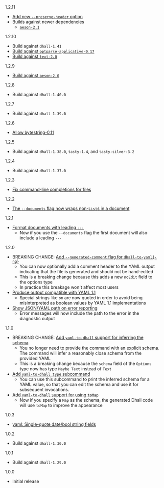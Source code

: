 1.2.11

* [Add new `--preserve-header` option](https://github.com/dhall-lang/dhall-haskell/pull/2410)
* Builds against newer dependencies
  * [`aeson-2.1`](https://github.com/dhall-lang/dhall-haskell/pull/2424)

1.2.10

* Build against `dhall-1.41`
* [Build against `optparse-applicative-0.17`](https://github.com/dhall-lang/dhall-haskell/pull/2376)
* [Build against `text-2.0`](https://github.com/dhall-lang/dhall-haskell/pull/2356)

1.2.9

* [Build against `aeson-2.0`](https://github.com/dhall-lang/dhall-haskell/pull/2315)

1.2.8

* Build against `dhall-1.40.0`

1.2.7

* Build against `dhall-1.39.0`

1.2.6

* [Allow bytestring-0.11](https://github.com/dhall-lang/dhall-haskell/pull/2144)

1.2.5

* Build against `dhall-1.38.0`, `tasty-1.4`, and `tasty-silver-3.2`

1.2.4

* Build against `dhall-1.37.0`

1.2.3

* [Fix command-line completions for files](https://github.com/dhall-lang/dhall-haskell/pull/2034)

1.2.2

* [The `--documents` flag now wraps non-`List`s in a document](https://github.com/dhall-lang/dhall-haskell/pull/1977)

1.2.1

* [Format documents with leading `---`](https://github.com/dhall-lang/dhall-haskell/pull/1865)
    * Now if you use the `--documents` flag the first document will also
      include a leading `---`

1.2.0

* BREAKING CHANGE: [Add `--generated-comment` flag for `dhall-to-yaml{-ng}`](https://github.com/dhall-lang/dhall-haskell/pull/1840)
    * You can now optionally add a comment header to the YAML output
      indicating that the file is generated and should not be hand-edited
    * This is a breaking change because this adds a new `noEdit` field to the
      options type
    * In practice this breakage won't affect most users
* [Produce output compatible with YAML 1.1](https://github.com/dhall-lang/dhall-haskell/pull/1788)
    * Special strings like `on` are now quoted in order to avoid being
      misinterpreted as boolean values by YAML 1.1 implementations
* [Show JSON/YAML path on error reporting](https://github.com/dhall-lang/dhall-haskell/pull/1799)
    * Error messages will now include the path to the error in the diagnostic
      output

1.1.0

* BREAKING CHANGE: [Add `yaml-to-dhall` support for inferring the schema](https://github.com/dhall-lang/dhall-haskell/pull/1773)
    * You no longer need to provide the command with an explicit schema.  The
      command will infer a reasonably close schema from the provided YAML
    * This is a breaking change because the `schema` field of the `Options` type
      now has type `Maybe Text` instead of `Text`
* [Add `yaml-to-dhall type` subcommand](https://github.com/dhall-lang/dhall-haskell/pull/1776)
    * You can use this subcommand to print the inferred schema for a YAML value,
      so that you can edit the schema and use it for subsequent invocations.
* [Add `yaml-to-dhall` support for using `toMap`](https://github.com/dhall-lang/dhall-haskell/pull/1745)
    * Now if you specify a `Map` as the schema, the generated Dhall code will
      use `toMap` to improve the appearance

1.0.3

* [yaml: Single-quote date/bool string fields](https://github.com/dhall-lang/dhall-haskell/commits/master/dhall-json)

1.0.2

* Build against `dhall-1.30.0`

1.0.1

* Build against `dhall-1.29.0`

1.0.0

* Initial release
